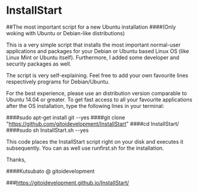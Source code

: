 # InstallStart
##The most important script for a new Ubuntu installation
####(Only woking with Ubuntu or Debian-like distributions)

This is a very simple script that installs the most important normal-user applications and packages
for your Debian or Ubuntu based Linux OS (like Linux Mint or Ubuntu itself).
Furthermore, I added some developer and security packages as well.

The script is very self-explaining.
Feel free to add your own favourite lines respectively programs for Debian/Ubuntu.

For the best experience, please use an distribution version comparable to Ubuntu 14.04 or greater.
To get fast access to all your favourite applications after the OS installation, 
type the following lines in your terminal:


####sudo apt-get install git --yes
####git clone "https://github.com/gitoidevelopment/InstallStart"
####cd InstallStart/
####sudo sh InstallStart.sh --yes


This code places the InstallStart script right on your disk and executes it subsequently.
You can as well use runfirst.sh for the installation.

Thanks, 

####Kutsubato @ gitoidevelopment

###https://gitoidevelopment.github.io/InstallStart/

